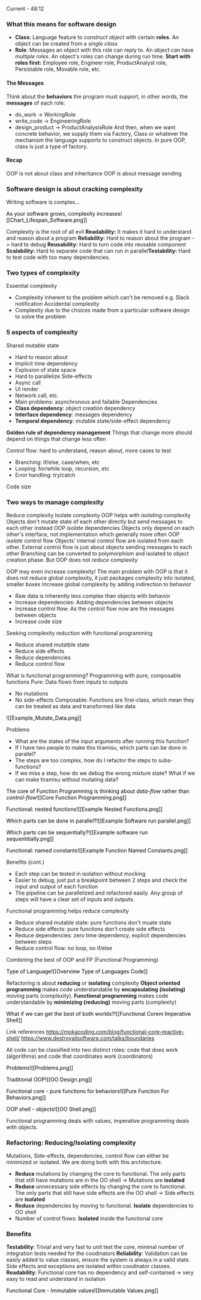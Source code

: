 Current - 48:12
### What this means for software design
- **Class**: Language feature to *construct object* with certain **roles**. An object can be created from a *single class*
- **Role**: Messages an object with this role can reply to. An object can have *multiple roles*. An object's roles can change during run time.
**Start with roles first:** Employee role, Engineer role, ProductAnalyst role, Persistable role, Movable role, etc.

#### The Messages
Think about the **behaviors** the program must support, in other words, the **messages** of each role:
- do_work -> WorkingRole
- write_code -> EngineeringRole
- design_product -> ProductAnalysisRole
And then, when we want concrete behavior, we supply them via Factory, Class or whatever the mechanism the language supports to construct objects. In pure OOP, class is just a type of factory.

#### Recap
OOP is not about class and inheritance
OOP is about message sending
### Software design is about cracking complexity
Writing software is complex...

<mark style="background: transparent;">As your software grows, complexity increases</mark><mark style="background: transparent;">![[Chart_Lifespan_Software.png]]</mark>

Complexity is the root of all evil
**Readability:** It makes it hard to understand and reason about a program
**Reliability:** Hard to reason about the program -> hard to debug
**Reusability:** Hard to turn code into reusable component
**Scalability:** Hard to separate code that can run in parallel**Testability:** Hard to test code with too many dependencies.

### Two types of complexity
Essential complexity
- Complexity inherent to the problem which can't be removed e.g. Slack notification
Accidental complexity
- Complexity due to the choices made from a particular software design to solve the problem

### 5 aspects of complexity
Shared mutable state
- Hard to reason about
- Implicit time dependency
- Explosion of state space
- Hard to parallelize
Side-effects
- Async call
- UI render
- Network call, etc.
- Main problems: asynchronous and failable
Dependencies
- **Class dependency**: object creation dependency
- **Interface dependency**: messages dependency
- **Temporal dependency**: mutable state/side-effect dependency

**Golden rule of dependency management**
Things that change more should depend on things that change less often

Control flow: hard to understand, reason about, more cases to test
- Branching: if/else, case/when, etc
- Looping: for/while loop, recursion, etc
- Error handling: try/catch

Code size

### Two ways to manage complexity
Reduce complexity
Isolate complexity
OOP helps with *isolating* complexity
Objects don't mutate state of each other directly but send messages to each other instead
OOP *isolate* dependencies
Objects only depend on each other's interface, not implementation which generally more often
OOP *isolate* control flow
Objects' internal control flow are isolated from each other. External control flow is just about objects sending messages to each other
Branching can be converted to polymorphism and isolated to object creation phase.
But OOP does not *reduce* complexity

OOP may even increase complexity!
The main problem with OOP is that it does not reduce global complexity, it just packages complexity into isolated, smaller boxes
Increase global complexity by adding indirection to behavior
- Raw data is inherently less complex than objects with behavior
- Increase dependencies: Adding dependencies between objects
- Increase control flow: As the control flow now are the messages between objects
- Increase code size

Seeking complexity reduction with functional programming
- Reduce shared mutatble state
- Reduce side effects
- Reduce dependencies
- Reduce control flow

What is functional programming?
Programming with pure, composable functions
Pure: Data flows from inputs to outputs
- No mutations
- No side-effects
Composable: Functions are first-class, which mean they can be treated as data and transformed like data

<mark style="background: transparent;"></mark><mark style="background: transparent;">![[Example_Mutate_Data.png]]</mark>

Problems
- What are the states of the input arguments after running this function?
- If I have two people to make this tiramisu, which parts can be done in parallel?
- The steps are too complex, how do I refactor the steps to subs-functions?
- If we miss a step, how do we debug the wrong mixture state?
What if  we can make tiramisu without mutating data?

<mark style="background: transparent;">The core of Function Programming is thinking about *data-flow* rather than *control-flow*</mark><mark style="background: transparent;">![[Core Function Programming.png]]</mark>

<mark style="background: transparent;">Functional: nested functions</mark><mark style="background: transparent;">![[Example Nested Functions.png]]</mark>

<mark style="background: transparent;">Which parts can be done in parallel?</mark><mark style="background: transparent;">![[Example Software run parallel.png]]</mark>

<mark style="background: transparent;">Which parts can be sequentially?</mark><mark style="background: transparent;">![[Example software run sequentitially.png]]</mark>

<mark style="background: transparent;">Functional: named constants</mark><mark style="background: transparent;">![[Example Function Named Constants.png]]</mark>

Benefits (cont.)
- Each step can be tested in isolation without mocking
- Easier to debug, just put a breakpoint between 2 steps and check the input and output of each function
- The pipeline can be parallelized and refactored easily. Any group of steps will have a clear set of inputs and outputs.

Functional programming helps reduce complexity
- Reduce shared mutable state: pure functions don't muate state
- Reduce side effects: pure functions don't create side effects 
- Reduce dependencies: zero time dependency, explicit dependencies between steps
- Reduce control flow: no loop, no if/else

Combining the best of OOP and FP (Functional Programming)

<mark style="background: transparent;">Type of Language</mark><mark style="background: transparent;">![[Overview Type of Languages Code]]</mark>

Refactoring is about **reducing** or **isolating** complexity
**Object oriented programming** makes code understandable by **encapsulating (isolating)** moving parts (complexity).
**Functional programming** makes code understandable by **minimizing (reducing)** moving parts (complexity)

<mark style="background: transparent;">What if we can get the best of both worlds?</mark><mark style="background: transparent;">![[Functional Corem Imperative Shell]]</mark>

Link references
https://mokacoding.com/blog/functional-core-reactive-shell/
https://www.destroyallsoftware.com/talks/boundaries

All code can be classified into two distinct roles: code that does work (algorithms) and code that coordinates work (coordinators)

<mark style="background: transparent;">Problems</mark><mark style="background: transparent;">![[Problems.png]]</mark>

<mark style="background: transparent;">Traditional OOP</mark><mark style="background: transparent;">![[OO Design.png]]</mark>

<mark style="background: transparent;">Functional core - pure functions for behaviors</mark><mark style="background: transparent;">![[Pure Function For Behaviors.png]]</mark>

<mark style="background: transparent;">OOP shell - objects</mark><mark style="background: transparent;">![[OO Shell.png]]</mark>

Functional programming deals with values, imperative programming deals with objects.

### Refactoring: Reducing/Isolating complexity
Mutations, Side-effects, dependencies, control flow can either be minimized or isolated. We are doing both with this architecture.
- **Reduce** mutations by changing the core to functional. The only parts that still have mutations are in the OO shell -> Mutations are **isolated**
- **Reduce** unnecessary side effects by changing the core to functional. The only parts that still have side effects are the OO shell -> Side effects are **isolated**
- **Reduce** dependencies by moving to functional. **Isolate** dependencies to OO shell
- Number of control flows: **Isolated** inside the functional core

### Benefits
**Testability**: Trivial and very fast to unit test the core, minimal number of integration tests needed for the coodinators
**Reliability**: Validation can be easily added to value classes, ensure the system is always in a valid state. Side effects and exceptions are isolated within coodinator classes.
**Readability**: Functional core has no dependency and self-contained -> very easy to read and understand in isolation

<mark style="background: transparent;">Functional Core - Immutable values</mark><mark style="background: transparent;">![[Immutable Values.png]]</mark>
